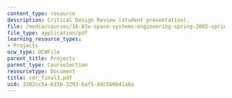 ```yaml
---
content_type: resource
description: Critical Design Review (student presentation).
file: /media/courses/16-83x-space-systems-engineering-spring-2002-spring-2003/3202cc5ab15b32936af56dc5b6b41a8a_cdr_final3.pdf
file_type: application/pdf
learning_resource_types:
- Projects
ocw_type: OCWFile
parent_title: Projects
parent_type: CourseSection
resourcetype: Document
title: cdr_final3.pdf
uid: 3202cc5a-b15b-3293-6af5-6dc5b6b41a8a
---
```

